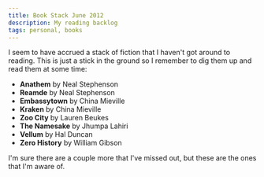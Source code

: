 ```yaml
---
title: Book Stack June 2012
description: My reading backlog
tags: personal, books
---
```


I seem to have accrued a stack of fiction that I haven't got around to
reading. This is just a stick in the ground so I remember to dig them up and
read them at some time:

- **Anathem** by Neal Stephenson
- **Reamde** by Neal Stephenson
- **Embassytown** by China Mieville
- **Kraken** by China Mieville
- **Zoo City** by Lauren Beukes
- **The Namesake** by Jhumpa Lahiri
- **Vellum** by Hal Duncan
- **Zero History** by William Gibson

I'm sure there are a couple more that I've missed out, but these are the ones
that I'm aware of.
